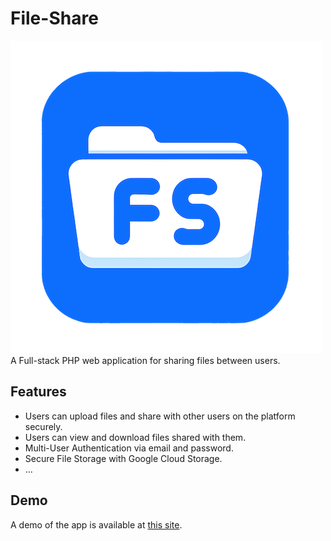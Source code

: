 # File-Share
![PHP File Share Logo](assets/logo-medium.png)  
A Full-stack PHP web application for sharing files between users.

## Features
 - Users can upload files and share with other users on the platform securely.
 - Users can view and download files shared with them.
 - Multi-User Authentication via email and password.
 - Secure File Storage with Google Cloud Storage.
 - ...

## Demo
A demo of the app is available at [this site](http://35.185.35.168/).
